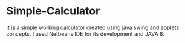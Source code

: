 # Simple-Calculator
It is a simple working calculator created using java swing and applets concepts.
I used Netbeans IDE for its development and JAVA 8.

